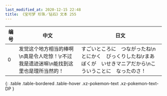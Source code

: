 ```yaml
---
last_modified_at: 2020-12-15 22:48
title: 《宝可梦 珍珠／钻石》文本 255
---
```

| 编号 | 中文 | 日文 |
| ---- | ---- | ---- |
| 0 | 发觉这个地方相当的棒啊\n真是令人吃惊！\r不过我是遗迹迷嘛\n能找到这里也是理所当然的！ | すごいところに　つながったね\nとにかく　びっくりしたね\rまあ　ぼくが　いせきマニアだから\nこういうことに　なったのさ！ |
{: .table .table-bordered .table-hover .xz-pokemon-text .xz-pokemon-text-DP }